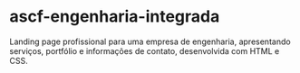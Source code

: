 # ascf-engenharia-integrada
Landing page profissional para uma empresa de engenharia, apresentando serviços, portfólio e informações de contato, desenvolvida com HTML e CSS.
